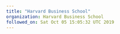 ```yaml
---
title: "Harvard Business School"
organization: Harvard Business School
followed_on: Sat Oct 05 15:05:32 UTC 2019
---
```

